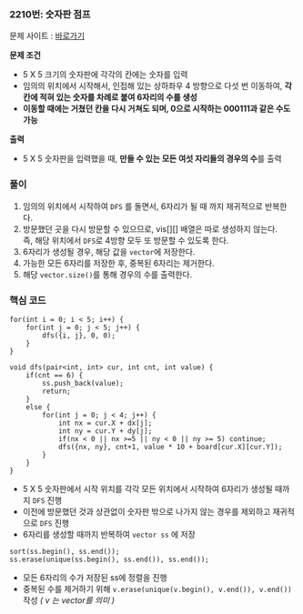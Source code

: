 ### 2210번: 숫자판 점프

문제 사이트 : [바로가기](https://www.acmicpc.net/problem/2210)

**문제 조건**
- 5 X 5 크기의 숫자판에 각각의 칸에는 숫자를 입력
- 임의의 위치에서 시작해서, 인접해 있는 상하좌우 4 방향으로 다섯 번 이동하여, **각 칸에 적혀 있는 숫자를 차례로 붙여 6자리의 수를 생성**
- **이동할 때에는 거쳤던 칸을 다시 거쳐도 되며, 0으로 시작하는 000111과 같은 수도 가능**

**출력**  
- 5 X 5 숫자판을 입력했을 때, **만들 수 있는 모든 여섯 자리들의 경우의 수**를 출력

### 풀이
1. 임의의 위치에서 시작하여 `DFS` 를 돌면서, 6자리가 될 때 까지 재귀적으로 반복한다.
2. 방문했던 곳을 다시 방문할 수 있으므로, vis[][] 배열은 따로 생성하지 않는다.  
즉, 해당 위치에서 `DFS`로 4방향 모두 또 방문할 수 있도록 한다.
3. 6자리가 생성될 경우, 해당 값을 `vector`에 저장한다.
4. 가능한 모든 6자리를 저장한 후, 중복된 6자리는 제거한다. 
5. 해당 `vector.size()`를 통해 경우의 수를 출력한다.

### 핵심 코드

```
for(int i = 0; i < 5; i++) {
    for(int j = 0; j < 5; j++) {
        dfs({i, j}, 0, 0);
    }
}

void dfs(pair<int, int> cur, int cnt, int value) {
    if(cnt == 6) {
        ss.push_back(value);
        return;
    }
    else {
        for(int j = 0; j < 4; j++) {
            int nx = cur.X + dx[j];
            int ny = cur.Y + dy[j];
            if(nx < 0 || nx >=5 || ny < 0 || ny >= 5) continue;
            dfs({nx, ny}, cnt+1, value * 10 + board[cur.X][cur.Y]);
        }
    }
}
```
- 5 X 5 숫자판에서 시작 위치를 각각 모든 위치에서 시작하여 6자리가 생성될 때까지 `DFS` 진행
- 이전에 방문했던 것과 상관없이 숫자판 밖으로 나가지 않는 경우를 제외하고 재귀적으로 `DFS` 진행
- 6자리를 생성할 때까지 반복하여 `vector ss` 에 저장
```
sort(ss.begin(), ss.end());
ss.erase(unique(ss.begin(), ss.end()), ss.end());
```
- 모든 6자리의 수가 저장된 ss에 정렬을 진행
- 중복된 수를 제거하기 위해 `v.erase(unique(v.begin(), v.end()), v.end())` 작성 _( v 는 vector를 의미 )_

